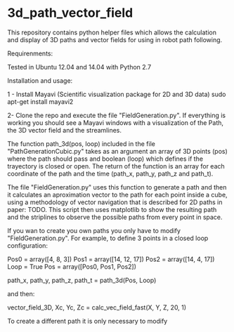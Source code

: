 # 3d_path_vector_field
This repository contains python helper files which allows the calculation and display of 3D paths and vector fields for using in robot path following.

Requirenments:

Tested in Ubuntu 12.04 and 14.04 with Python 2.7

Installation and usage:

1 - Install Mayavi (Scientific visualization package for 2D and 3D data)
sudo apt-get install mayavi2

2- Clone the repo and execute the file "FieldGeneration.py". If everything is working you should see a Mayavi windows with a visualization of the Path, the 3D vector field and the streamlines.

The function path_3d(pos, loop) included in the file "PathGenerationCubic.py" takes as an argument an array of 3D points (pos) where the path should pass and boolean (loop) which defines if the trayectory is closed or open. The return of the function is an array for each coordinate of the path and the time (path_x, path_y, path_z and path_t).

The file "FieldGeneration.py" uses this function to generate a path and then it calculates an aproximation vector to the path for each point inside a cube, using a methodology of vector navigation that is described for 2D paths in paper: TODO. This script then uses matplotlib to show the resulting path and the striplines to observe the possible paths from every point in space.

If you wan to create you own paths you only have to modify "FieldGeneration.py". For example, to define 3 points in a closed loop configuration:

Pos0 = array([4, 8, 3])
Pos1 = array([14, 12, 17])
Pos2 = array([14, 4, 17])
Loop = True
Pos = array([Pos0, Pos1, Pos2])

path_x, path_y, path_z, path_t = path_3d(Pos, Loop)

and then:

vector_field_3D, Xc, Yc, Zc = calc_vec_field_fast(X, Y, Z, 20, 1)


To create a different path it is only necessary to modify

